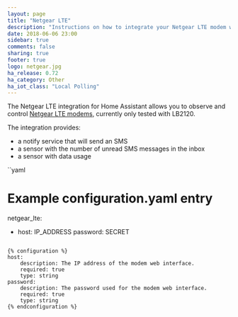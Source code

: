 ```yaml
---
layout: page
title: "Netgear LTE"
description: "Instructions on how to integrate your Netgear LTE modem within Home Assistant."
date: 2018-06-06 23:00
sidebar: true
comments: false
sharing: true
footer: true
logo: netgear.jpg
ha_release: 0.72
ha_category: Other
ha_iot_class: "Local Polling"
---
```


The Netgear LTE integration for Home Assistant allows you to observe and control [Netgear LTE modems](https://www.netgear.com/home/products/mobile-broadband/lte-modems/default.aspx), currently only tested with LB2120.

The integration provides:
* a notify service that will send an SMS
* a sensor with the number of unread SMS messages in the inbox
* a sensor with data usage

``yaml
# Example configuration.yaml entry
netgear_lte:
  - host: IP_ADDRESS
    password: SECRET
```

{% configuration %}
host:
    description: The IP address of the modem web interface.
    required: true
    type: string
password:
    description: The password used for the modem web interface.
    required: true
    type: string
{% endconfiguration %}
